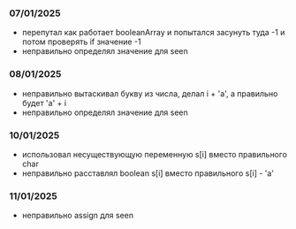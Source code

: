 ### 07/01/2025
- перепутал как работает booleanArray и попытался засунуть туда -1 и потом проверять 
if значение -1
- неправильно определял значение для seen

### 08/01/2025
- неправильно вытаскивал букву из числа, делал i + 'a', а правильно будет 'a' + i
- неправильно определял значение для seen

### 10/01/2025
- использовал несуществующую переменную s[i] вместо правильного char
- неправильно расставлял boolean s[i] вместо правильного s[i] - 'a'

### 11/01/2025
- неправильно assign для seen